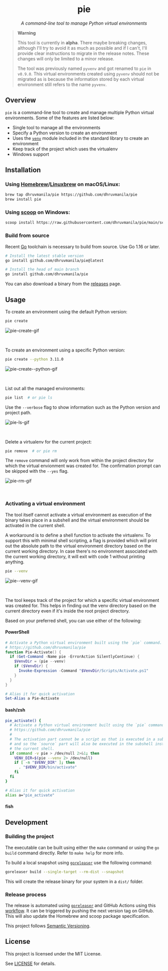 <div align="center">

# pie

_A command-line tool to manage Python virtual environments_

</div>

> **Warning**
>
> This tool is currently in **alpha**. There maybe breaking changes, although
> I'll try to avoid it as much as possible and if I can't, I'll provide
> clear instructions to migrate in the release notes. These changes will only
> be limited to a minor release.
>
> The tool was previously named `pyvenv` and got renamed to `pie` in `v0.9.0`.
> This virtual environments created using `pyvenv` should not be migrated as is
> because the information stored by each virtual environment still refers to
> the name `pyvenv`.

## Overview

`pie` is a command-line tool to create and manage multiple Python virtual
environments. Some of the features are listed below:

- Single tool to manage all the environments
- Specify a Python version to create an environment
- Uses the [`venv`](https://docs.python.org/3/library/venv.html) module included
  in the standard library to create an environment
- Keep track of the project which uses the virtualenv
- Windows support

## Installation

### Using [Homebrew](https://brew.sh/)/[Linuxbrew](https://docs.brew.sh/Homebrew-on-Linux) on macOS/Linux:

```sh
brew tap dhruvmanila/pie https://github.com/dhruvmanila/pie
brew install pie
```

### Using [scoop](https://scoop.sh/) on Windows:

```sh
scoop install https://raw.githubusercontent.com/dhruvmanila/pie/main/scoop/pie.json
```

### Build from source

Recent [Go](https://go.dev/) toolchain is necessary to build from source. Use Go
1.16 or later.

```sh
# Install the latest stable version
go install github.com/dhruvmanila/pie@latest

# Install the head of main branch
go install github.com/dhruvmanila/pie
```

You can also download a binary from the
[releases](https://github.com/dhruvmanila/pie/releases/latest) page.

## Usage

To create an environment using the default Python version:

```bash
pie create
```
<p>
<img src='./gifs/pie-create.gif' alt='pie-create-gif' />
</p>
<br>

To create an environment using a specific Python version:

```bash
pie create --python 3.11.0
```

<p>
<img src='./gifs/pie-create--python.gif' alt='pie-create--python-gif' />
</p>
<br>

List out all the managed environments:

```bash
pie list  # or pie ls
```
Use the `--verbose` flag to show
information such as the Python version and project path.

<p>
<img src='./gifs/pie-ls.gif' alt='pie-ls-gif' />
</p>
<br>

Delete a virtualenv for the current project:

```bash
pie remove  # or pie rm
```

The `remove` command will only work from within the project directory for which
the virtual envionment was created for. The confirmation prompt can be skipped
with the `--yes` flag.

<p>
<img src='./gifs/pie-rm.gif' alt='pie-rm-gif' />
</p>
<br>

### Activating a virtual environment

The tool itself cannot activate a virtual environment as execution of the binary
takes place in a subshell and the virtual environment should be activated in the
current shell.

A workaround is to define a shell function to activate the virtualenv. To
support this with minimal shell scripting, a flag is provided which will print
out the absolute path to the virtual environment directory based on the current
working directory. In case there's no environment associated with the current
working directory, it will exit with code 1 without printing anything.

```bash
pie --venv
```

<p>
<img src='./gifs/pie--venv.gif' alt='pie--venv-gif' />
</p>
<br>

The tool keeps track of the project for which a specific virtual environment was
created for. This helps in finding out the venv directory based on the current
directory even if it's inside the root project directory.

Based on your preferred shell, you can use either of the following:

#### PowerShell

```powershell
# Activate a Python virtual environment built using the `pie` command.
# https://github.com/dhruvmanila/pie
function Pie-Activate() {
  if (Get-Command -Name pie -ErrorAction SilentlyContinue) {
    $VenvDir = (pie --venv)
    if ($VenvDir) {
      Invoke-Expression -Command "$VenvDir/Scripts/Activate.ps1"
    }
  }
}

# Alias it for quick activation
Set-Alias a Pie-Activate
```

#### bash/zsh

```sh
pie_activate() {
  # Activate a Python virtual environment built using the `pie` command.
  # https://github.com/dhruvmanila/pie
  #
  # The activation part cannot be a script as that is executed in a subshell
  # and so the `source` part will also be executed in the subshell instead of
  # the current shell.
  if command -v pie > /dev/null 2>&1; then
    VENV_DIR=$(pie --venv 2> /dev/null)
    if [ -n "$VENV_DIR" ]; then
      . "$VENV_DIR/bin/activate"
    fi
  fi
}

# Alias it for quick activation
alias a="pie_activate"
```

#### fish

## Development

### Building the project

The executable can be built using either the `make` command or using the `go
build` command directly. Refer to `make help` for more info.

To build a local snapshot using [`goreleaser`](https://goreleaser.com/) use the
following command:

```sh
goreleaser build --single-target --rm-dist --snapshot
```

This will create the release binary for your system in a `dist/` folder.

### Release process

The release is automated using [`goreleaser`](https://goreleaser.com/) and
GitHub Actions using this
[workflow](https://github.com/dhruvmanila/pie/blob/main/.github/workflows/release.yml).
It can be triggered by pushing the next version tag on GitHub. This will also
update the Homebrew and scoop package specification.

This project follows [Semantic Versioning](https://semver.org/).

## License

This project is licensed under the MIT License.

See [LICENSE](./LICENSE) for details.
